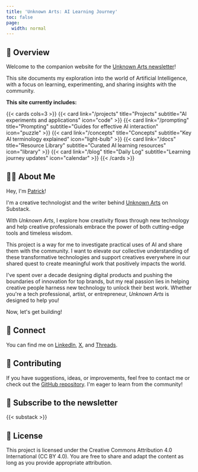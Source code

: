 ```yaml
---
title: 'Unknown Arts: AI Learning Journey'
toc: false
page:
  width: normal
---
```


## 📖 Overview

Welcome to the companion website for the [Unknown Arts newsletter](https://www.unknownarts.co)! 

This site documents my exploration into the world of Artificial Intelligence, with a focus on learning, experimenting, and sharing insights with the community.

**This site currently includes:**

{{< cards cols=3 >}}
  {{< card link="/projects" title="Projects" subtitle="AI experiments and applications" icon="code" >}}
  {{< card link="/prompting" title="Prompting" subtitle="Guides for effective AI interaction" icon="puzzle" >}}
  {{< card link="/concepts" title="Concepts" subtitle="Key AI terminology explained" icon="light-bulb" >}}
  {{< card link="/docs" title="Resource Library" subtitle="Curated AI learning resources" icon="library" >}}
  {{< card link="/blog" title="Daily Log" subtitle="Learning journey updates" icon="calendar" >}}
{{< /cards >}}

## 👨‍💻 About Me

Hey, I'm [Patrick](https://www.linkedin.com/in/itspatmorgan/)!

I'm a creative technologist and the writer behind [Unknown Arts](https://www.unknownarts.co) on Substack.

With *Unknown Arts*, I explore how creativity flows through new technology and help creative professionals embrace the power of both cutting-edge tools and timeless wisdom.

This project is a way for me to investigate practical uses of AI and share them with the community. I want to elevate our collective understanding of these transformative technologies and support creatives everywhere in our shared quest to create meaningful work that positively impacts the world.

I've spent over a decade designing digital products and pushing the boundaries of innovation for top brands, but my real passion lies in helping creative people harness new technology to unlock their best work. Whether you're a tech professional, artist, or entrepreneur, *Unknown Arts* is designed to help you!

Now, let's get building!

## 🔗 Connect

You can find me on [LinkedIn](https://www.linkedin.com/in/itspatmorgan/), [X](https://x.com/itspatmorgan), and [Threads](https://www.threads.net/@itspatmorgan).

## 🤝 Contributing

If you have suggestions, ideas, or improvements, feel free to contact me or check out the [GitHub repository](https://github.com/itspatmorgan/unknown-arts-ai). I'm eager to learn from the community!

## 💌 Subscribe to the newsletter

{{< substack >}}

## 📄 License

This project is licensed under the Creative Commons Attribution 4.0 International (CC BY 4.0). You are free to share and adapt the content as long as you provide appropriate attribution.
